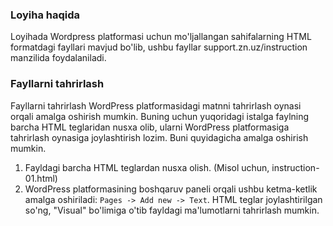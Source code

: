 ### Loyiha haqida
Loyihada Wordpress platformasi uchun mo'ljallangan sahifalarning HTML formatdagi fayllari mavjud bo'lib, ushbu fayllar support.zn.uz/instruction manzilida foydalaniladi.
### Fayllarni tahrirlash
Fayllarni tahrirlash WordPress platformasidagi matnni tahrirlash oynasi orqali amalga oshirish mumkin. Buning uchun yuqoridagi istalga faylning barcha HTML teglaridan nusxa olib, ularni WordPress platformasiga tahrirlash oynasiga joylashtirish lozim. Buni quyidagicha amalga oshirish mumkin.
1. Fayldagi barcha HTML teglardan nusxa olish. (Misol uchun, instruction-01.html)
2. WordPress platformasining boshqaruv paneli orqali ushbu ketma-ketlik amalga oshiriladi: `Pages -> Add new -> Text`. HTML teglar joylashtirilgan so'ng, "Visual" bo'limiga o'tib fayldagi ma'lumotlarni tahrirlash mumkin.
